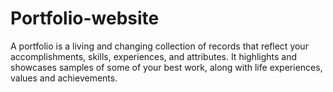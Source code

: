 # Portfolio-website
A portfolio is a living and changing collection of records that reflect your accomplishments, skills, experiences, and attributes. It highlights and showcases samples of some of your best work, along with life experiences, values and achievements.
                                                    
